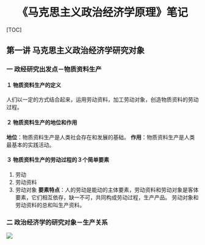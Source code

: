 <h1  align="center">《马克思主义政治经济学原理》笔记</h1>  
[TOC]

## 第一讲 马克思主义政治经济学研究对象

### 一 政经研究出发点－**物质资料生产**
#### １ 物质资料生产的定义
人们以一定的方式结合起来，运用劳动资料，加工劳动对象，创造物质资料的劳动过程。
#### ２ 物质资料生产的地位和作用
**地位**：物质资料生产是人类社会存在和发展的基础。
**作用**：物质资料生产是人类最基本的实践活动。

#### ３ 物质资料生产的劳动过程的３个简单要素
1) 劳动
2) 劳动资料
3) 劳动对象
**要素特点**：人的劳动是能动的主体要素，劳动资料和劳动对象是客体要素，它们相互依存，缺一不可，共同构成劳动过程，生产产品。
劳动对象和劳动资料的总和叫生产资料。

### 二 政治经济学的研究对象－生产关系

<img src="https://tva1.sinaimg.cn/large/007S8ZIlgy1gfo69b7v49j316b0433zm.jpg"/>

